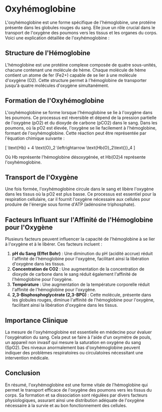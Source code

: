 # Oxyhémoglobine

L'oxyhémoglobine est une forme spécifique de l'hémoglobine, une protéine présente dans les globules rouges du sang. Elle joue un rôle crucial dans le transport de l'oxygène des poumons vers les tissus et les organes du corps. Voici une explication détaillée de l'oxyhémoglobine :

## Structure de l'Hémoglobine

L'hémoglobine est une protéine complexe composée de quatre sous-unités, chacune contenant une molécule de hème. Chaque molécule de hème contient un atome de fer (Fe2+) capable de se lier à une molécule d'oxygène (O2). Cette structure permet à l'hémoglobine de transporter jusqu'à quatre molécules d'oxygène simultanément.

## Formation de l'Oxyhémoglobine

L'oxyhémoglobine se forme lorsque l'hémoglobine se lie à l'oxygène dans les poumons. Ce processus est réversible et dépend de la pression partielle de l'oxygène (pO2) et du dioxyde de carbone (pCO2) dans le sang. Dans les poumons, où la pO2 est élevée, l'oxygène se lie facilement à l'hémoglobine, formant de l'oxyhémoglobine. Cette réaction peut être représentée par l'équation chimique suivante :

\[ \text{Hb} + 4 \text{O}_2 \leftrightarrow \text{Hb(O}_2\text{)}_4 \]

Où Hb représente l'hémoglobine désoxygénée, et Hb(O2)4 représente l'oxyhémoglobine.

## Transport de l'Oxygène

Une fois formée, l'oxyhémoglobine circule dans le sang et libère l'oxygène dans les tissus où la pO2 est plus basse. Ce processus est essentiel pour la respiration cellulaire, car il fournit l'oxygène nécessaire aux cellules pour produire de l'énergie sous forme d'ATP (adénosine triphosphate).

## Facteurs Influant sur l'Affinité de l'Hémoglobine pour l'Oxygène

Plusieurs facteurs peuvent influencer la capacité de l'hémoglobine à se lier à l'oxygène et à le libérer. Ces facteurs incluent :

1. **pH du Sang (Effet Bohr)** : Une diminution du pH (acidité accrue) réduit l'affinité de l'hémoglobine pour l'oxygène, facilitant ainsi la libération d'oxygène dans les tissus.
2. **Concentration de CO2** : Une augmentation de la concentration de dioxyde de carbone dans le sang réduit également l'affinité de l'hémoglobine pour l'oxygène.
3. **Température** : Une augmentation de la température corporelle réduit l'affinité de l'hémoglobine pour l'oxygène.
4. **2,3-Bisphosphoglycérate (2,3-BPG)** : Cette molécule, présente dans les globules rouges, diminue l'affinité de l'hémoglobine pour l'oxygène, facilitant ainsi la libération d'oxygène dans les tissus.

## Importance Clinique

La mesure de l'oxyhémoglobine est essentielle en médecine pour évaluer l'oxygénation du sang. Cela peut se faire à l'aide d'un oxymètre de pouls, un appareil non invasif qui mesure la saturation en oxygène du sang (SpO2). Des niveaux anormalement bas d'oxyhémoglobine peuvent indiquer des problèmes respiratoires ou circulatoires nécessitant une intervention médicale.

## Conclusion

En résumé, l'oxyhémoglobine est une forme vitale de l'hémoglobine qui permet le transport efficace de l'oxygène des poumons vers les tissus du corps. Sa formation et sa dissociation sont régulées par divers facteurs physiologiques, assurant ainsi une distribution adéquate de l'oxygène nécessaire à la survie et au bon fonctionnement des cellules.